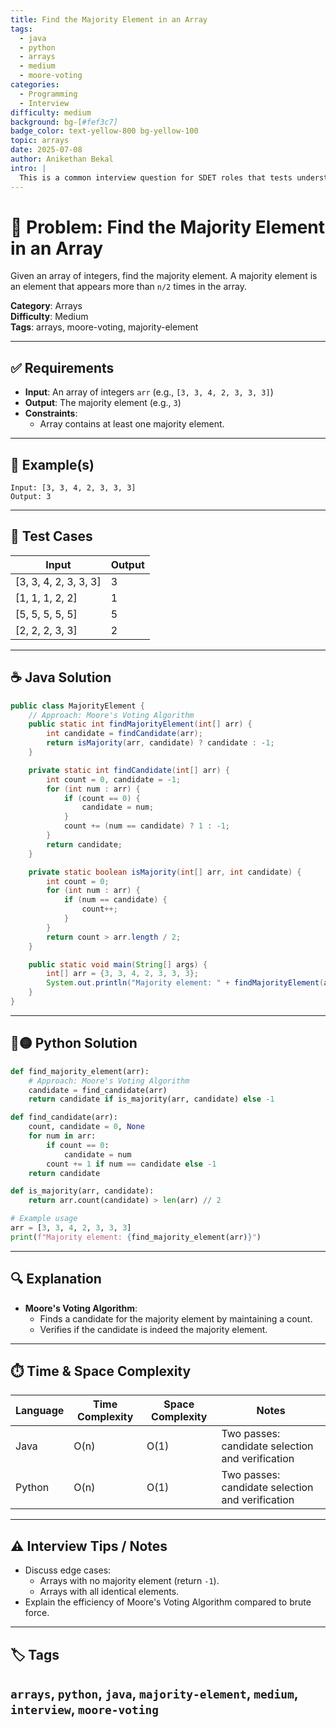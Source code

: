 ```yaml
---
title: Find the Majority Element in an Array
tags:
  - java
  - python
  - arrays
  - medium
  - moore-voting
categories:
  - Programming
  - Interview
difficulty: medium
background: bg-[#fef3c7]
badge_color: text-yellow-800 bg-yellow-100
topic: arrays
date: 2025-07-08
author: Anikethan Bekal
intro: |
  This is a common interview question for SDET roles that tests understanding of array manipulation and efficient algorithms like Moore's Voting.
---
```


# 🧠 Problem: Find the Majority Element in an Array

Given an array of integers, find the majority element. A majority element is an element that appears more than `n/2` times in the array.

**Category**: Arrays  
**Difficulty**: Medium  
**Tags**: arrays, moore-voting, majority-element

---

## ✅ Requirements
- **Input**: An array of integers `arr` (e.g., `[3, 3, 4, 2, 3, 3, 3]`)
- **Output**: The majority element (e.g., `3`)
- **Constraints**:
  - Array contains at least one majority element.

---

## 🧪 Example(s)
```text
Input: [3, 3, 4, 2, 3, 3, 3]
Output: 3
```

---

## 🧪 Test Cases
| Input                  | Output |
|-------------------------|--------|
| [3, 3, 4, 2, 3, 3, 3]  | 3      |
| [1, 1, 1, 2, 2]        | 1      |
| [5, 5, 5, 5, 5]        | 5      |
| [2, 2, 2, 3, 3]        | 2      |

---

## ☕ Java Solution
```java
public class MajorityElement {
    // Approach: Moore's Voting Algorithm
    public static int findMajorityElement(int[] arr) {
        int candidate = findCandidate(arr);
        return isMajority(arr, candidate) ? candidate : -1;
    }

    private static int findCandidate(int[] arr) {
        int count = 0, candidate = -1;
        for (int num : arr) {
            if (count == 0) {
                candidate = num;
            }
            count += (num == candidate) ? 1 : -1;
        }
        return candidate;
    }

    private static boolean isMajority(int[] arr, int candidate) {
        int count = 0;
        for (int num : arr) {
            if (num == candidate) {
                count++;
            }
        }
        return count > arr.length / 2;
    }

    public static void main(String[] args) {
        int[] arr = {3, 3, 4, 2, 3, 3, 3};
        System.out.println("Majority element: " + findMajorityElement(arr));
    }
}
```

---

## 🔵🟡 Python Solution
```python
def find_majority_element(arr):
    # Approach: Moore's Voting Algorithm
    candidate = find_candidate(arr)
    return candidate if is_majority(arr, candidate) else -1

def find_candidate(arr):
    count, candidate = 0, None
    for num in arr:
        if count == 0:
            candidate = num
        count += 1 if num == candidate else -1
    return candidate

def is_majority(arr, candidate):
    return arr.count(candidate) > len(arr) // 2

# Example usage
arr = [3, 3, 4, 2, 3, 3, 3]
print(f"Majority element: {find_majority_element(arr)}")
```

---

## 🔍 Explanation
- **Moore's Voting Algorithm**:
  - Finds a candidate for the majority element by maintaining a count.
  - Verifies if the candidate is indeed the majority element.

---

## ⏱️ Time & Space Complexity
| Language | Time Complexity | Space Complexity | Notes |
|----------|-----------------|------------------|-------|
| Java     | O(n)            | O(1)             | Two passes: candidate selection and verification |
| Python   | O(n)            | O(1)             | Two passes: candidate selection and verification |

---

## ⚠️ Interview Tips / Notes
- Discuss edge cases:
  - Arrays with no majority element (return `-1`).
  - Arrays with all identical elements.
- Explain the efficiency of Moore's Voting Algorithm compared to brute force.

---

## 🏷 Tags
`arrays`, `python`, `java`, `majority-element`, `medium`, `interview`, `moore-voting`
---
